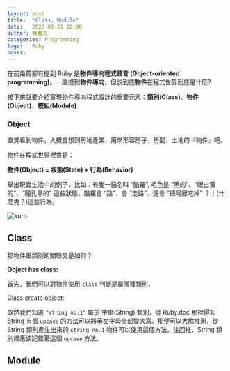 ```yaml
---
layout: post
title:  "Class, Module"
date:   2020-02-21 10:00
author: 賈蓋先
categories: Programming  
tags:	Ruby 
cover: 
---
```


在前幾篇都有提到 Ruby 是**物件導向程式語言 (Object-oriented programming)**。一直提到**物件導向**，但説到底**物件**在程式世界到底是什麼? 

接下來就要介紹實現物件導向程式設計的重要元素：**類別(Class)**、**物件(Object)**、**模組(Module)** 

### Object
直覺看到物件，大概會想到房地產業，用來形容房子、房間、土地的『物件』吧。

物件在程式世界裡會是：

**物件(Object) = 狀態(State) + 行為(Behavior)** 

舉出現實生活中的例子，比如：有隻一貓名叫 “酷羅”, 毛色是 “黑的”、“眼白黃的”、“瞳孔黑的” 這些狀態，酷羅會 “跳”、會 “走路”、還會 “把阿嬤吃掉” ？！(什麼鬼？)這些行為。

![kuro](/assets/kuro.jpeg)

## Class 
那物件跟類別的關聯又是如何？

**Object has class:** 

首先，我們可以對物件使用 `class` 判斷是屬哪種類別，

Class create object:

既然我們知道 `"string no.1"` 屬於 字串(String) 類別，從 Ruby.doc 那裡得知 String 有個 `upcase` 的方法可以將英文字母全部變大寫。那便可以大膽推測，從 String 類別產生出來的 `string no.1` 物件可以使用這個方法。往回推，String 類別裡應該記載著這個 `upcase` 方法。



## Module